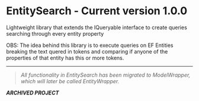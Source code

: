 # EntitySearch - Current version 1.0.0
Lightweight library that extends the IQueryable<T> interface to create queries searching through every entity property

OBS: The idea behind this library is to execute queries on EF Entities breaking the text quered in tokens and comparing if anyone of the properties of that entity has this or more tokens.
____
>*All functionality in EntitySearch has been migrated to ModelWrapper, which will later be called EntityWrapper.*

***ARCHIVED PROJECT***
